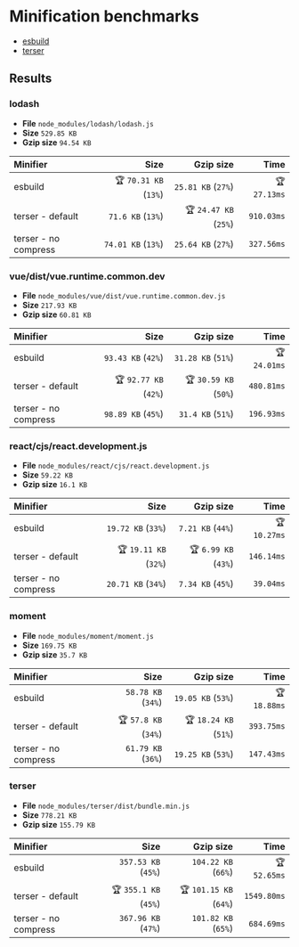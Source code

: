 # Minification benchmarks

- [esbuild](https://github.com/evanw/esbuild)
- [terser](https://github.com/terser/terser)

## Results

### lodash
- **File** `node_modules/lodash/lodash.js`
- **Size** `529.85 KB`
- **Gzip size** `94.54 KB`

| Minifier             |                  Size |             Gzip size |         Time |
| :------------------- | --------------------: | --------------------: | -----------: |
| esbuild              | 🏆 `70.31 KB` (`13%`) |    `25.81 KB` (`27%`) | 🏆 `27.13ms` |
| terser - default     |     `71.6 KB` (`13%`) | 🏆 `24.47 KB` (`25%`) |   `910.03ms` |
| terser - no compress |    `74.01 KB` (`13%`) |    `25.64 KB` (`27%`) |   `327.56ms` |

### vue/dist/vue.runtime.common.dev
- **File** `node_modules/vue/dist/vue.runtime.common.dev.js`
- **Size** `217.93 KB`
- **Gzip size** `60.81 KB`

| Minifier             |                  Size |             Gzip size |         Time |
| :------------------- | --------------------: | --------------------: | -----------: |
| esbuild              |    `93.43 KB` (`42%`) |    `31.28 KB` (`51%`) | 🏆 `24.01ms` |
| terser - default     | 🏆 `92.77 KB` (`42%`) | 🏆 `30.59 KB` (`50%`) |   `480.81ms` |
| terser - no compress |    `98.89 KB` (`45%`) |     `31.4 KB` (`51%`) |   `196.93ms` |

### react/cjs/react.development.js
- **File** `node_modules/react/cjs/react.development.js`
- **Size** `59.22 KB`
- **Gzip size** `16.1 KB`

| Minifier             |                  Size |            Gzip size |         Time |
| :------------------- | --------------------: | -------------------: | -----------: |
| esbuild              |    `19.72 KB` (`33%`) |    `7.21 KB` (`44%`) | 🏆 `10.27ms` |
| terser - default     | 🏆 `19.11 KB` (`32%`) | 🏆 `6.99 KB` (`43%`) |   `146.14ms` |
| terser - no compress |    `20.71 KB` (`34%`) |    `7.34 KB` (`45%`) |    `39.04ms` |

### moment
- **File** `node_modules/moment/moment.js`
- **Size** `169.75 KB`
- **Gzip size** `35.7 KB`

| Minifier             |                 Size |             Gzip size |         Time |
| :------------------- | -------------------: | --------------------: | -----------: |
| esbuild              |   `58.78 KB` (`34%`) |    `19.05 KB` (`53%`) | 🏆 `18.88ms` |
| terser - default     | 🏆 `57.8 KB` (`34%`) | 🏆 `18.24 KB` (`51%`) |   `393.75ms` |
| terser - no compress |   `61.79 KB` (`36%`) |    `19.25 KB` (`53%`) |   `147.43ms` |

### terser
- **File** `node_modules/terser/dist/bundle.min.js`
- **Size** `778.21 KB`
- **Gzip size** `155.79 KB`

| Minifier             |                  Size |              Gzip size |         Time |
| :------------------- | --------------------: | ---------------------: | -----------: |
| esbuild              |   `357.53 KB` (`45%`) |    `104.22 KB` (`66%`) | 🏆 `52.65ms` |
| terser - default     | 🏆 `355.1 KB` (`45%`) | 🏆 `101.15 KB` (`64%`) |  `1549.80ms` |
| terser - no compress |   `367.96 KB` (`47%`) |    `101.82 KB` (`65%`) |   `684.69ms` |

